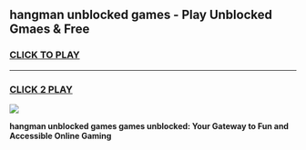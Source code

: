 
## hangman unblocked games - Play Unblocked Gmaes & Free
<h3>
<a href="https://news.freeplayer.one?title=hangman_unblocked_games&ref=23F">CLICK TO PLAY</a></h3>
<hr>

<h3>
<a href="https://news.freeplayer.one?title=hangman_unblocked_games&ref=23F">CLICK 2 PLAY</a>
  
</h3>

<a href="https://news.freeplayer.one?title=hangman_unblocked_games&ref=23F/"><img src="https://clearcache.store/games.png"></a>


**hangman unblocked games games unblocked: Your Gateway to Fun and Accessible Online Gaming**
